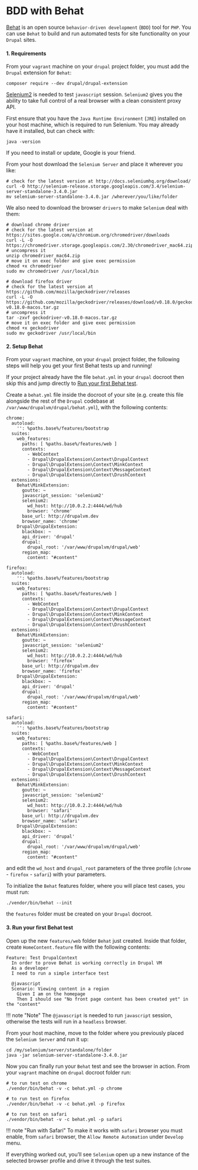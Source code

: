 # BDD with Behat

[Behat](http://behat.org/) is an open source `behavior-driven development` (`BDD`) tool for `PHP`. You can use `Behat` to build and run automated tests for site functionality on your `Drupal` sites.

#### 1. Requirements

From your `vagrant` machine on your `drupal` project folder, you must add the `Drupal` extension for `Behat`:

    composer require --dev drupal/drupal-extension

[Selenium2](http://www.seleniumhq.org/) is needed to test `javascript` session. `Selenium2` gives you the ability to take full control of a real browser with a clean consistent proxy API.

First ensure that you have the `Java Runtime Environment` (`JRE`) installed on your host machine, which is required to run Selenium. You may already have it installed, but can check with:

    java -version

If you need to install or update, Google is your friend.

From your host download the `Selenium Server` and place it wherever you like:

    # check for the latest version at http://docs.seleniumhq.org/download/
    curl -O http://selenium-release.storage.googleapis.com/3.4/selenium-server-standalone-3.4.0.jar
    mv selenium-server-standalone-3.4.0.jar /wherever/you/like/folder

We also need to download the browser `drivers` to make `Selenium` deal with them:

    # download chrome driver
    # check for the latest version at https://sites.google.com/a/chromium.org/chromedriver/downloads
    curl -L -O https://chromedriver.storage.googleapis.com/2.30/chromedriver_mac64.zip
    # uncompress it
    unzip chromedriver_mac64.zip
    # move it on exec folder and give exec permission
    chmod +x chromedriver
    sudo mv chromedriver /usr/local/bin

    # download firefox driver
    # check for the latest version at https://github.com/mozilla/geckodriver/releases
    curl -L -O https://github.com/mozilla/geckodriver/releases/download/v0.18.0/geckodriver-v0.18.0-macos.tar.gz
    # uncompress it
    tar -zxvf geckodriver-v0.18.0-macos.tar.gz
    # move it on exec folder and give exec permission
    chmod +x geckodriver
    sudo mv geckodriver /usr/local/bin

#### 2. Setup Behat

From your `vagrant` machine, on your `drupal` project folder, the following steps will help you get your first Behat tests up and running!

If your project already have the file `behat.yml` in your `drupal` docroot then skip this and jump directly to [Run your first Behat test](drupal_vm_behat.md#3-run-your-first-behat-test).

Create a `behat.yml` file inside the docroot of your site (e.g. create this file alongside the rest of the `Drupal` codebase at `/var/www/drupalvm/drupal/behat.yml`), with the following contents:

    chrome:
      autoload:
        '': %paths.base%/features/bootstrap
      suites:
        web_features:
          paths: [ %paths.base%/features/web ]
          contexts:
            - WebContext
            - Drupal\DrupalExtension\Context\DrupalContext
            - Drupal\DrupalExtension\Context\MinkContext
            - Drupal\DrupalExtension\Context\MessageContext
            - Drupal\DrupalExtension\Context\DrushContext
      extensions:
        Behat\MinkExtension:
          goutte: ~
          javascript_session: 'selenium2'
          selenium2:
            wd_host: http://10.0.2.2:4444/wd/hub
            browser: 'chrome'
          base_url: http://drupalvm.dev
          browser_name: 'chrome'
        Drupal\DrupalExtension:
          blackbox: ~
          api_driver: 'drupal'
          drupal:
            drupal_root: '/var/www/drupalvm/drupal/web'
          region_map:
            content: "#content"

    firefox:
      autoload:
        '': %paths.base%/features/bootstrap
      suites:
        web_features:
          paths: [ %paths.base%/features/web ]
          contexts:
            - WebContext
            - Drupal\DrupalExtension\Context\DrupalContext
            - Drupal\DrupalExtension\Context\MinkContext
            - Drupal\DrupalExtension\Context\MessageContext
            - Drupal\DrupalExtension\Context\DrushContext
      extensions:
        Behat\MinkExtension:
          goutte: ~
          javascript_session: 'selenium2'
          selenium2:
            wd_host: http://10.0.2.2:4444/wd/hub
            browser: 'firefox'
          base_url: http://drupalvm.dev
          browser_name: 'firefox'
        Drupal\DrupalExtension:
          blackbox: ~
          api_driver: 'drupal'
          drupal:
            drupal_root: '/var/www/drupalvm/drupal/web'
          region_map:
            content: "#content"

    safari:
      autoload:
        '': %paths.base%/features/bootstrap
      suites:
        web_features:
          paths: [ %paths.base%/features/web ]
          contexts:
            - WebContext
            - Drupal\DrupalExtension\Context\DrupalContext
            - Drupal\DrupalExtension\Context\MinkContext
            - Drupal\DrupalExtension\Context\MessageContext
            - Drupal\DrupalExtension\Context\DrushContext
      extensions:
        Behat\MinkExtension:
          goutte: ~
          javascript_session: 'selenium2'
          selenium2:
            wd_host: http://10.0.2.2:4444/wd/hub
            browser: 'safari'
          base_url: http://drupalvm.dev
          browser_name: 'safari'
        Drupal\DrupalExtension:
          blackbox: ~
          api_driver: 'drupal'
          drupal:
            drupal_root: '/var/www/drupalvm/drupal/web'
          region_map:
            content: "#content"

and edit the `wd_host` and `drupal_root` parameters of the three profile (`chrome` - `firefox` - `safari`) with your parameters.

To initialize the `Behat` features folder, where you will place test cases, you must run:

    ./vendor/bin/behat --init

the `features` folder must be created on your `Drupal` docroot.

#### 3. Run your first Behat test

Open up the new `features/web` folder `Behat` just created. Inside that folder, create `HomeContent.feature` file with the following contents:

    Feature: Test DrupalContext
      In order to prove Behat is working correctly in Drupal VM
      As a developer
      I need to run a simple interface test

      @javascript
      Scenario: Viewing content in a region
        Given I am on the homepage
        Then I should see "No front page content has been created yet" in the "content"

!!! note "Note"
    The `@javascript` is needed to run `javascript` session, otherwise the tests will run in a `headless` browser.

From your host machine, move to the folder where you previously placed the `Selenium Server` and run it up:

    cd /my/selenium/server/standalone/folder
    java -jar selenium-server-standalone-3.4.0.jar

Now you can finally run your `Behat` test and see the browser in action. From your `vagrant` machine on `drupal` docroot folder run:

    # to run test on chrome
    ./vendor/bin/behat -v -c behat.yml -p chrome

    # to run test on firefox
    ./vendor/bin/behat -v -c behat.yml -p firefox

    # to run test on safari
    ./vendor/bin/behat -v -c behat.yml -p safari

!!! note "Run with Safari"
    To make it works with `safari` browser you must enable, from `safari` browser, the `Allow Remote Automation` under `Develop` menu.

If everything worked out, you’ll see `Selenium` open up a new instance of the selected browser profile and drive it through the test suites.
